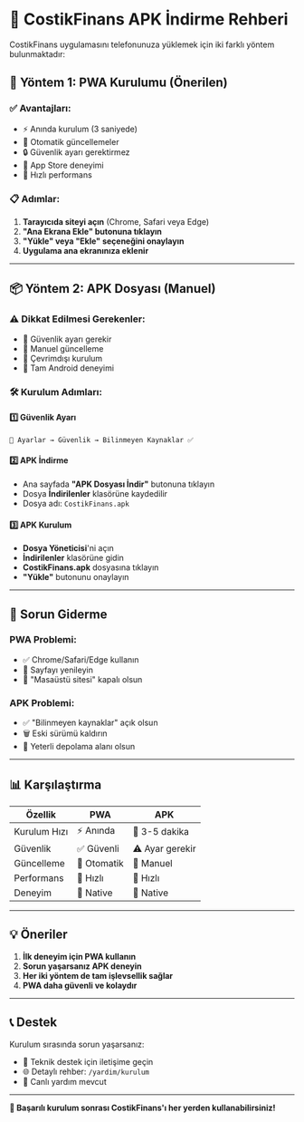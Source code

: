 # 📱 CostikFinans APK İndirme Rehberi

CostikFinans uygulamasını telefonunuza yüklemek için iki farklı yöntem bulunmaktadır:

## 🌟 Yöntem 1: PWA Kurulumu (Önerilen)

### ✅ Avantajları:
- ⚡ Anında kurulum (3 saniyede)
- 🔄 Otomatik güncellemeler
- 🔒 Güvenlik ayarı gerektirmez
- 📱 App Store deneyimi
- 🚀 Hızlı performans

### 📋 Adımlar:
1. **Tarayıcıda siteyi açın** (Chrome, Safari veya Edge)
2. **"Ana Ekrana Ekle" butonuna tıklayın**
3. **"Yükle" veya "Ekle" seçeneğini onaylayın**
4. **Uygulama ana ekranınıza eklenir**

---

## 📦 Yöntem 2: APK Dosyası (Manuel)

### ⚠️ Dikkat Edilmesi Gerekenler:
- 🔧 Güvenlik ayarı gerekir
- 📲 Manuel güncelleme
- 💾 Çevrimdışı kurulum
- 📱 Tam Android deneyimi

### 🛠️ Kurulum Adımları:

#### 1️⃣ Güvenlik Ayarı
```
📱 Ayarlar → Güvenlik → Bilinmeyen Kaynaklar ✅
```

#### 2️⃣ APK İndirme
- Ana sayfada **"APK Dosyası İndir"** butonuna tıklayın
- Dosya **İndirilenler** klasörüne kaydedilir
- Dosya adı: `CostikFinans.apk`

#### 3️⃣ APK Kurulum
- **Dosya Yöneticisi**'ni açın
- **İndirilenler** klasörüne gidin
- **CostikFinans.apk** dosyasına tıklayın
- **"Yükle"** butonunu onaylayın

---

## 🔧 Sorun Giderme

### PWA Problemi:
- ✅ Chrome/Safari/Edge kullanın
- 🔄 Sayfayı yenileyin
- 📱 "Masaüstü sitesi" kapalı olsun

### APK Problemi:
- ✅ "Bilinmeyen kaynaklar" açık olsun
- 🗑️ Eski sürümü kaldırın
- 💾 Yeterli depolama alanı olsun

---

## 📊 Karşılaştırma

| Özellik | PWA | APK |
|---------|-----|-----|
| Kurulum Hızı | ⚡ Anında | 🐌 3-5 dakika |
| Güvenlik | ✅ Güvenli | ⚠️ Ayar gerekir |
| Güncelleme | 🔄 Otomatik | 📲 Manuel |
| Performans | 🚀 Hızlı | 🚀 Hızlı |
| Deneyim | 📱 Native | 📱 Native |

---

## 💡 Öneriler

1. **İlk deneyim için PWA kullanın** 
2. **Sorun yaşarsanız APK deneyin**
3. **Her iki yöntem de tam işlevsellik sağlar**
4. **PWA daha güvenli ve kolaydır**

---

## 📞 Destek

Kurulum sırasında sorun yaşarsanız:

- 📧 Teknik destek için iletişime geçin
- 🌐 Detaylı rehber: `/yardim/kurulum`
- 💬 Canlı yardım mevcut

---

**🎉 Başarılı kurulum sonrası CostikFinans'ı her yerden kullanabilirsiniz!**
